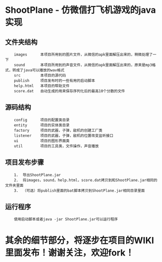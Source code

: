 ShootPlane - 仿微信打飞机游戏的java实现
===========================================

文件夹结构
-------------------------
        images	    本项目所用到的图片文件，从微信的apk里面解压出来的，稍微处理了一下 
        sound	    本项目所用到的声音文件，从微信的apk里面解压出来的，原来是mp3格式，转成了java可以播放的wav格式 
        src	        本项目的源代码
        publish	    项目发布时的一些有用的启动脚本
        help.html	本项目的帮助文件
        score.dat	自动生成的用来保存序列化后的最高10个分数的文件

源码结构
---------------------------
        config	    项目的配置类目录
        entity	    项目的实体类目录
        factory	    项目的武器，子弹，敌机的创建工厂类
        listener	项目的武器，子弹，敌机的位置改变监听接口
        ui	        项目的图形界面类
        util	    项目的工具类，文件操作，声音播放

项目发布步骤
----------------------------
        1.  导出ShootPlane.jar
        2.  将images，sound，help.html，score.dat拷贝到和ShootPlane.jar相同的文件夹里面
        3.  （可选）将publish里面的bat脚本拷贝到ShootPlane.jar相同目录里面

运行程序
----------------------------
        使用启动脚本或者java -jar ShootPlane.jar可以运行程序
	
 
其余的细节部分，将逐步在项目的WIKI里面发布！谢谢关注，欢迎fork！
====================================================